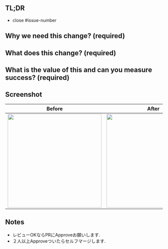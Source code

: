 ## TL;DR

- close #issue-number

## Why we need this change? (required)

## What does this change? (required)

## What is the value of this and can you measure success? (required)


## Screenshot

Before | After
:--: | :--:
<img src="" width="300" /> | <img src="" width="300" />

## Notes

- レビューOKならPRにApproveお願いします.
- ２人以上Approveついたらセルフマージします.
